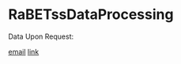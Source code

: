 # RaBETssDataProcessing
Data Upon Request:


[email](cnorton1@.arizona.edu)
[link](https://drive.google.com/drive/folders/1GH-YNfj9L6DLQEoDzcBDIeZO4oWICTFe?usp=sharing)

